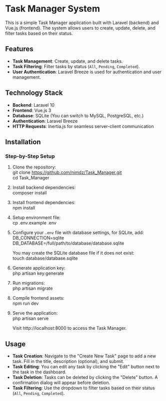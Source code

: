 # Task Manager System

This is a simple Task Manager application built with Laravel (backend) and Vue.js (frontend). The system allows users to create, update, delete, and filter tasks based on their status.

## Features

- **Task Management**: Create, update, and delete tasks.
- **Task Filtering**: Filter tasks by status (`All`, `Pending`, `Completed`).
- **User Authentication**: Laravel Breeze is used for authentication and user management.

## Technology Stack

- **Backend**: Laravel 10
- **Frontend**: Vue.js 3
- **Database**: SQLite (You can switch to MySQL, PostgreSQL, etc.)
- **Authentication**: Laravel Breeze
- **HTTP Requests**: Inertia.js for seamless server-client communication

## Installation

### Step-by-Step Setup

1. Clone the repository:  
   git clone https://github.com/nimdz/Task_Manager.git  
   cd Task_Manager

2. Install backend dependencies:  
   composer install

3. Install frontend dependencies:  
   npm install

4. Setup environment file:  
   cp .env.example .env

5. Configure your `.env` file with database settings, for SQLite, add:  
   DB_CONNECTION=sqlite  
   DB_DATABASE=/full/path/to/database/database.sqlite

   You may create the SQLite database file if it does not exist:  
   touch database/database.sqlite

6. Generate application key:  
   php artisan key:generate

7. Run migrations:  
   php artisan migrate

8. Compile frontend assets:  
   npm run dev

9. Serve the application:  
   php artisan serve

   Visit http://localhost:8000 to access the Task Manager.

## Usage

- **Task Creation**: Navigate to the "Create New Task" page to add a new task. Fill in the title, description (optional), and submit.
- **Task Editing**: You can edit any task by clicking the "Edit" button next to the task in the dashboard.
- **Task Deletion**: Tasks can be deleted by clicking the "Delete" button. A confirmation dialog will appear before deletion.
- **Task Filtering**: Use the dropdown to filter tasks based on their status (`All`, `Pending`, `Completed`).

